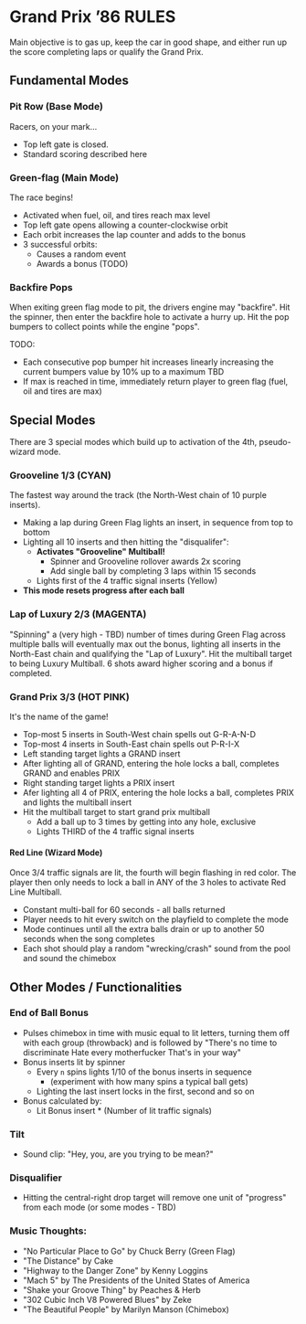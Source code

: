 Grand Prix ’86 RULES
====================

Main objective is to gas up, keep the car in good shape, and
either run up the score completing laps or qualify the Grand Prix.

Fundamental Modes
-----------------

### Pit Row (Base Mode)

Racers, on your mark...

- Top left gate is closed.
- Standard scoring described here

### Green-flag (Main Mode)

The race begins!

- Activated when fuel, oil, and tires reach max level
- Top left gate opens allowing a counter-clockwise orbit
- Each orbit increases the lap counter and adds to the bonus
- 3 successful orbits:
  - Causes a random event
  - Awards a bonus (TODO)

### Backfire Pops

When exiting green flag mode to pit, the drivers
engine may "backfire". Hit the spinner, then enter
the backfire hole to activate a hurry up. Hit the
pop bumpers to collect points while the engine "pops".

TODO:

- Each consecutive pop bumper hit increases
  linearly increasing the current bumpers
  value by 10% up to a maximum TBD
- If max is reached in time, immediately return player
  to green flag (fuel, oil and tires are max)

Special Modes
-------------

There are 3 special modes which build up to activation of the
4th, pseudo-wizard mode.

### Grooveline 1/3 (CYAN)

The fastest way around the track (the North-West chain of 10
purple inserts).

- Making a lap during Green Flag lights an insert, in sequence
  from top to bottom
- Lighting all 10 inserts and then hitting the "disqualifer":
  - **Activates "Grooveline" Multiball!**
    - Spinner and Grooveline rollover awards 2x scoring
    - Add single ball by completing 3 laps within 15 seconds
  - Lights first of the 4 traffic signal inserts (Yellow)
- **This mode resets progress after each ball**

### Lap of Luxury 2/3 (MAGENTA)

"Spinning" a (very high - TBD) number of times during Green Flag
across multiple balls will eventually max out the bonus, lighting all inserts in the North-East chain and qualifying the "Lap of Luxury". Hit the multiball target to being Luxury Multiball. 6 shots award higher scoring and a bonus if completed.

### Grand Prix 3/3 (HOT PINK)

It's the name of the game!

- Top-most 5 inserts in South-West chain spells out G-R-A-N-D
- Top-most 4 inserts in South-East chain spells out P-R-I-X
- Left standing target lights a GRAND insert
- After lighting all of GRAND, entering the hole locks a ball,
  completes GRAND and enables PRIX
- Right standing target lights a PRIX insert
- Afer lighting all 4 of PRIX, entering the hole locks a ball,
  completes PRIX and lights the multiball insert
- Hit the multiball target to start grand prix multiball
  - Add a ball up to 3 times by getting into any hole, exclusive
  - Lights THIRD of the 4 traffic signal inserts

#### Red Line (Wizard Mode)

Once 3/4 traffic signals are lit, the fourth will begin flashing
in red color. The player then only needs to lock a ball in ANY of
the 3 holes to activate Red Line Multiball.

- Constant multi-ball for 60 seconds - all balls returned
- Player needs to hit every switch on the playfield to
  complete the mode
- Mode continues until all the extra balls drain or up to
  another 50 seconds when the song completes
- Each shot should play a random "wrecking/crash" sound from
  the pool and sound the chimebox

Other Modes / Functionalities
-----------------------------

### End of Ball Bonus

- Pulses chimebox in time with music equal to lit
  letters, turning them off with each group (throwback)
  and is followed by "There's no time to discriminate
  Hate every motherfucker That's in your way"
- Bonus inserts lit by spinner
  - Every `n` spins lights 1/10 of the bonus inserts in sequence
    - (experiment with how many spins a typical ball gets)
  - Lighting the last insert locks in the first, second and so on
- Bonus calculated by:
  - Lit Bonus insert * (Number of lit traffic signals)

### Tilt

- Sound clip: "Hey, you, are you trying to be mean?"

### Disqualifier

- Hitting the central-right drop target will remove one unit
  of "progress" from each mode (or some modes - TBD)

### Music Thoughts:

- "No Particular Place to Go" by Chuck Berry (Green Flag)
- "The Distance" by Cake
- "Highway to the Danger Zone" by Kenny Loggins
- "Mach 5" by The Presidents of the United States of America
- "Shake your Groove Thing" by Peaches & Herb
- "302 Cubic Inch V8 Powered Blues" by Zeke
- "The Beautiful People" by Marilyn Manson (Chimebox)
